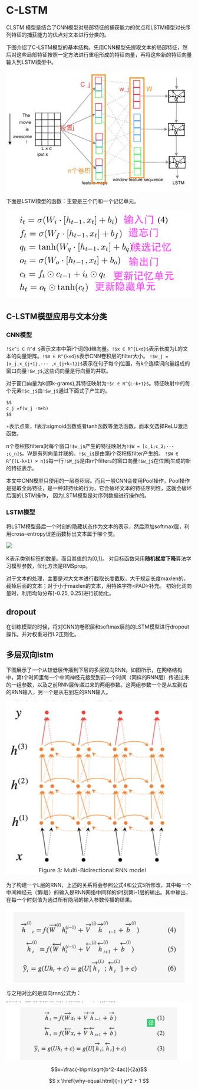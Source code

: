 # C-LSTM
CLSTM 模型是结合了CNN模型对局部特征的捕获能力的优点和LSTM模型对长序列特征的捕获能力的优点对文本进行分类的。

下图介绍了C-LSTM模型的基本结构。先用CNN模型先提取文本的局部特征，然后对这些局部特征按照一定方法进行重组形成的特征向量，再将这些新的特征向量输入到LSTM模型中。

![](images/CLSTM模型结构.png)


下面是LSTM模型的函数：主要是三个门和一个记忆单元。

![](images/LSTM模型函数.png)

## C-LSTM模型应用与文本分类

### CNN模型
`!$x^i ∈ R^d $`表示文本中第i个词的d维向量。`!$x ∈ R^{L×d}$`表示长度为L的文本的向量矩阵。`!$m ∈ R^{k×d}$`表示CNN卷积层的filter大小。
`!$w_j = [x_j,x_{j+1},··· ,x_{j+k−1}]$`表示在句子每个j位置，有k个连续词向量组成的窗口向量`!$w_j$`,这些词向量是行向量的并联。

对于窗口向量为k(即k-grams),其特征映射为`!$c ∈ R^{L−k+1}$`。特征映射中的每个元素`!$c_j$`由`!$w_j$`通过下面式子产生的。
```mathjax!
$$
c_j =f(w_j ◦m+b)
$$
```
◦表示点乘，f表示sigmoid函数或者tanh函数等激活函数，而本文选择ReLU激活函数。

n个卷积核filters对每个窗口`!$w_j$`产生的特征映射为`!$W = [c_1;c_2;··· ;c_n]$`。W是有列向量并联的。`!$c_i$`是由第i个卷积核filter产生的。
`!$W ∈ R^{(L-k+1) × n}$`每一行`!$W_j$`是由n个filters的窗口向量`!$w_j$`在位置j生成的新的特征表示。

本文中CNN模型只使用的一层卷积层。而且一般CNN会使用Pool操作，Pool操作是提取全局特征，是一种非持续的行为，它会破坏文本的特征序列性，这就会破坏后面的LSTM操作，
因为LSTM模型是对序列数据进行操作的。

### LSTM模型

将LSTM模型最后一个时刻的隐藏状态作为文本的表示，然后添加softmax层，利用cross-entropy误差函数标出文本属于哪个类。

<img src="http://chart.googleapis.com/chart?cht=tx&chl= y^{(i)} \in \{1,2,... ,k\} " style="border:none;">

K表示类别标签的数量。而且其值的为\[0,1]。
对目标函数采用**随机梯度下降**算法学习模型参数，优化方法是RMSprop。

对于文本的处理，主要是对大文本进行截取长度截取，大于规定长度maxlen的，截掉后面的文本；对于小于maxlen的文本，用特殊字符\<PAD>补充。
初始化词向量时，利用均匀分布\[-0.25, 0.25]进行初始化。

## dropout

在训练模型的时候，将对CNN的卷积层和softmax层前的LSTM模型进行dropout操作。并对权重进行L2正则化。

## 多层双向lstm

下图展示了一个从较低层传播到下层的多层双向RNN。如图所示，在网络结构中，第t个时间里每一个中间神经元接受到前一个时间（同样的RNN层）传递过来的一组参数，以及之前RNN层传递过来的两组参数。这两组参数一个是从左到右的RNN输入，另一个是从右到左的RNN输入。

![](images/多层双向rnn.png)

为了构建一个L层的RNN，上述的关系将会参照公式4和公式5所修改，其中每一个中间神经元（第i层）的输入是RNN网络中同样的t时刻第i-1层的输出。其中输出，在每一个时刻值为通过所有隐层的输入参数传播的结果。

![](images/多层双向rnn公式.png)

与之相对比的是双向rnn公式为：

![](images/双向rnn公式.png)

<script type="text/javascript" src="http://cdn.mathjax.org/mathjax/latest/MathJax.js?config=default"></script>
$$x=\frac{-b\pm\sqrt{b^2-4ac}}{2a}$$

$$
x \href{why-equal.html}{=} y^2 + 1
$$
